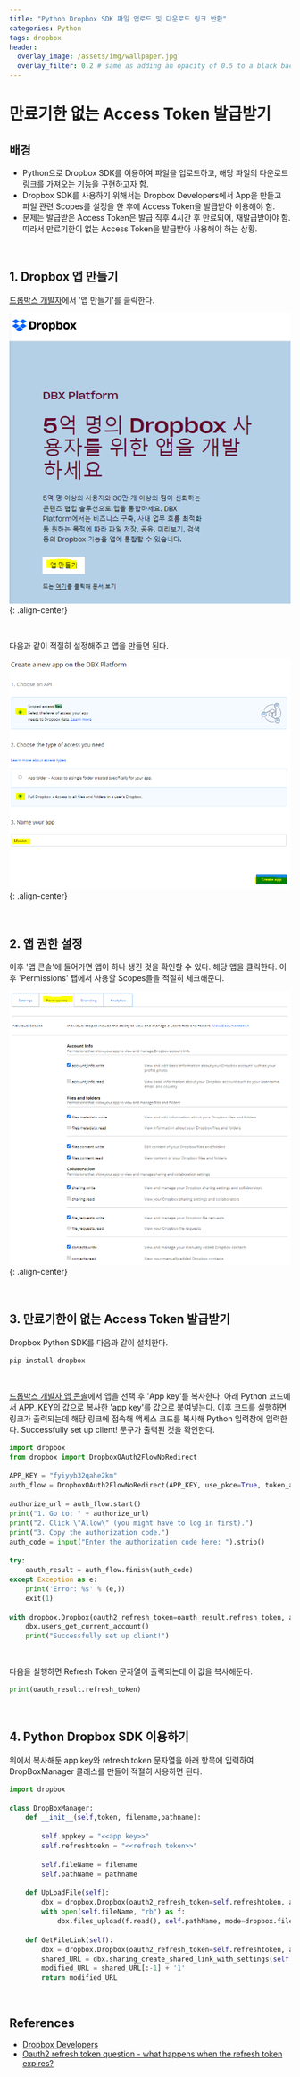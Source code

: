```yaml
---
title: "Python Dropbox SDK 파일 업로드 및 다운로드 링크 반환"
categories: Python
tags: dropbox
header:
  overlay_image: /assets/img/wallpaper.jpg
  overlay_filter: 0.2 # same as adding an opacity of 0.5 to a black background
---
```


# 만료기한 없는 Access Token 발급받기

## 배경

- Python으로 Dropbox SDK를 이용하여 파일을 업로드하고, 해당 파일의 다운로드 링크를 가져오는 기능을 구현하고자 함.
- Dropbox SDK를 사용하기 위해서는 Dropbox Developers에서 App을 만들고 파일 관련 Scopes를 설정을 한 후에 Access Token을 발급받아 이용해야 함.
- 문제는 발급받은 Access Token은 발급 직후 4시간 후 만료되어, 재발급받아야 함. 따라서 만료기한이 없는 Access Token을 발급받아 사용해야 하는 상황.

<br>

## 1. Dropbox 앱 만들기

[드롭박스 개발자](https://www.dropbox.com/developers/)에서 '앱 만들기'를 클릭한다.

![PNG](/assets/img/post_img/2021-12/dropbox_sdk_1.png){: .align-center}

<br>

다음과 같이 적절히 설정해주고 앱을 만들면 된다.

![PNG](/assets/img/post_img/2021-12/dropbox_sdk_2.png){: .align-center}

<br>

## 2. 앱 권한 설정

이후 '앱 콘솔'에 들어가면 앱이 하나 생긴 것을 확인할 수 있다. 해당 앱을 클릭한다. 이후 'Permissions' 탭에서 사용할 Scopes들을 적절히 체크해준다. 

![PNG](/assets/img/post_img/2021-12/dropbox_sdk_3.png){: .align-center}

<br>

## 3. 만료기한이 없는 Access Token 발급받기

Dropbox Python SDK를 다음과 같이 설치한다.

```bash
pip install dropbox
```

<br>

[드롭박스 개발자 앱 콘솔](https://www.dropbox.com/developers/apps)에서 앱을 선택 후 'App key'를 복사한다. 아래 Python 코드에서 APP_KEY의 값으로 복사한 'app key'를 값으로 붙여넣는다. 이후 코드를 실행하면 링크가 출력되는데 해당 링크에 접속해 액세스 코드를 복사해 Python 입력창에 입력한다. Successfully set up client! 문구가 출력된 것을 확인한다. 

```python
import dropbox
from dropbox import DropboxOAuth2FlowNoRedirect

APP_KEY = "fyiyyb32qahe2km"
auth_flow = DropboxOAuth2FlowNoRedirect(APP_KEY, use_pkce=True, token_access_type='offline')

authorize_url = auth_flow.start()
print("1. Go to: " + authorize_url)
print("2. Click \"Allow\" (you might have to log in first).")
print("3. Copy the authorization code.")
auth_code = input("Enter the authorization code here: ").strip()

try:
    oauth_result = auth_flow.finish(auth_code)
except Exception as e:
    print('Error: %s' % (e,))
    exit(1)

with dropbox.Dropbox(oauth2_refresh_token=oauth_result.refresh_token, app_key=APP_KEY) as dbx:
    dbx.users_get_current_account()
    print("Successfully set up client!")
```

<br>

다음을 실행하면 Refresh Token 문자열이 출력되는데 이 값을 복사해둔다. 

```python
print(oauth_result.refresh_token)
```

<br>


## 4. Python Dropbox SDK 이용하기

위에서 복사해둔 app key와 refresh token 문자열을 아래 항목에 입력하여 DropBoxManager 클래스를 만들어 적절히 사용하면 된다.

```python
import dropbox
 
class DropBoxManager:
    def __init__(self,token, filename,pathname):
        
        self.appkey = "<<app key>>"
        self.refreshtoekn = "<<refresh token>>"
        
        self.fileName = filename
        self.pathName = pathname
 
    def UpLoadFile(self):
        dbx = dropbox.Dropbox(oauth2_refresh_token=self.refreshtoken, app_key=self.appkey, timeout=900)
        with open(self.fileName, "rb") as f:
            dbx.files_upload(f.read(), self.pathName, mode=dropbox.files.WriteMode.overwrite)
 
    def GetFileLink(self):
        dbx = dropbox.Dropbox(oauth2_refresh_token=self.refreshtoken, app_key=self.appkey, timeout=900)
        shared_URL = dbx.sharing_create_shared_link_with_settings(self.pathName).url
        modified_URL = shared_URL[:-1] + '1'
        return modified_URL
```

<br>

## References

- [Dropbox Developers](https://www.dropbox.com/developers/)
- [Oauth2 refresh token question - what happens when the refresh token expires?](https://www.dropboxforum.com/t5/Dropbox-API-Support-Feedback/Oauth2-refresh-token-question-what-happens-when-the-refresh/m-p/486241)
